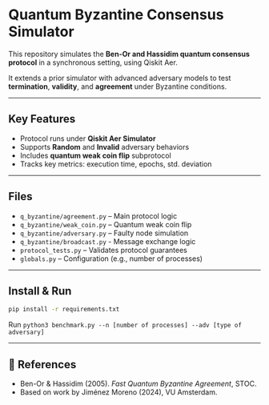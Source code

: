 # Quantum Byzantine Consensus Simulator

This repository simulates the **Ben-Or and Hassidim quantum consensus protocol** in a synchronous setting, using Qiskit Aer.

It extends a prior simulator with advanced adversary models to test **termination**, **validity**, and **agreement** under Byzantine conditions.

---

## Key Features

- Protocol runs under **Qiskit Aer Simulator**
- Supports **Random** and **Invalid** adversary behaviors
- Includes **quantum weak coin flip** subprotocol
- Tracks key metrics: execution time, epochs, std. deviation

---

## Files

- `q_byzantine/agreement.py` – Main protocol logic
- `q_byzantine/weak_coin.py` – Quantum weak coin flip
- `q_byzantine/adversary.py` – Faulty node simulation
- `q_byzantine/broadcast.py` - Message exchange logic
- `protocol_tests.py` – Validates protocol guarantees
- `globals.py` – Configuration (e.g., number of processes)

---

## Install & Run

```bash
pip install -r requirements.txt
```

Run `python3 benchmark.py --n [number of processes] --adv [type of adversary]` 

---

## 📖 References

- Ben-Or & Hassidim (2005). *Fast Quantum Byzantine Agreement*, STOC.
- Based on work by Jiménez Moreno (2024), VU Amsterdam.

